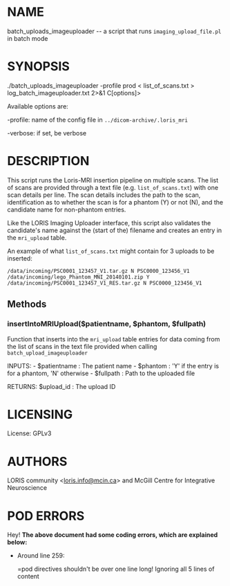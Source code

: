 # NAME

batch\_uploads\_imageuploader -- a script that runs `imaging_upload_file.pl` in
batch mode

# SYNOPSIS

./batch\_uploads\_imageuploader -profile prod < list\_of\_scans.txt > log\_batch\_imageuploader.txt 2>&1 C\[options\]>

Available options are:

\-profile: name of the config file in `../dicom-archive/.loris_mri`

\-verbose: if set, be verbose

# DESCRIPTION

This script runs the Loris-MRI insertion pipeline on multiple scans. The list of
scans are provided through a text file (e.g. `list_of_scans.txt`) with one scan
details per line.
The scan details includes the path to the scan, identification as to whether the
scan is for a phantom (Y) or not (N), and the candidate name for non-phantom
entries.

Like the LORIS Imaging Uploader interface, this script also validates the
candidate's name against the (start of the) filename and creates an entry in the
`mri_upload` table.

An example of what `list_of_scans.txt` might contain for 3 uploads to be
inserted:

    /data/incoming/PSC0001_123457_V1.tar.gz N PSC0000_123456_V1
    /data/incoming/lego_Phantom_MNI_20140101.zip Y
    /data/incoming/PSC0001_123457_V1_RES.tar.gz N PSC0000_123456_V1

## Methods

### insertIntoMRIUpload($patientname, $phantom, $fullpath)

Function that inserts into the `mri_upload` table entries for data coming from
the list of scans in the text file provided when calling
`batch_upload_imageuploader`

INPUTS:
    - $patientname  : The patient name
    - $phantom      : 'Y' if the entry is for a phantom,
                      'N' otherwise
    - $fullpath     : Path to the uploaded file

RETURNS: $upload\_id : The upload ID

# LICENSING

License: GPLv3

# AUTHORS

LORIS community &lt;loris.info@mcin.ca> and McGill Centre for Integrative
Neuroscience

# POD ERRORS

Hey! **The above document had some coding errors, which are explained below:**

- Around line 259:

    &#x3d;pod directives shouldn't be over one line long!  Ignoring all 5 lines of content
